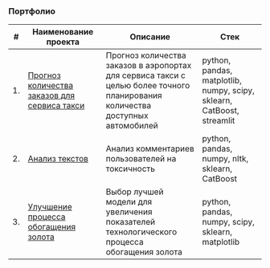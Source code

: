 ### Портфолио


| #  | Наименование проекта | Описание | Стек |
| --- | --- | ------------------------------------------------------------ | ------------------------------------------------------------ |
| 1. | [Прогноз количества заказов для сервиса такси](https://github.com/nightcarpenter/DismissalEmployees) | Прогноз количества заказов в аэропортах <br/>для сервиса такси с целью более точного планирования количества доступных <br/>автомобилей | python, pandas, matplotlib, numpy, scipy, sklearn, CatBoost, streamlit |
| 2. | [Анализ текстов](https://github.com/nightcarpenter/ToxicComments) | Анализ комментариев пользователей на токсичность | python, pandas, numpy, nltk, sklearn, CatBoost |
| 3. | [Улучшение процесса обогащения золота](https://github.com/aq2003/Portfolio/tree/main/Gold%20Recovery) | Выбор лучшей модели для увеличения <br/>показателей технологического процесса <br/>обогащения золота | python, pandas, numpy, scipy, sklearn, matplotlib |
